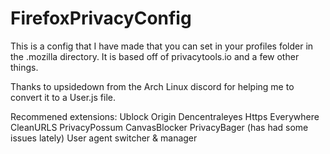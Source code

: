 # FirefoxPrivacyConfig

This is a config that I have made that you can set in your profiles folder in the .mozilla directory. 
It is based off of privacytools.io and a few other things.

Thanks to upsidedown from the Arch Linux discord for helping me to convert it to a User.js file.

Recommened extensions:
Ublock Origin
Dencentraleyes
Https Everywhere
CleanURLS
PrivacyPossum
CanvasBlocker
PrivacyBager (has had some issues lately)
User agent switcher & manager
